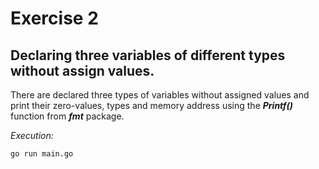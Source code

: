 # Exercise 2
## Declaring three variables of different types without assign values.

There are declared three types of variables without assigned values and print their zero-values, types and memory address using the __*Printf()*__ function from __*fmt*__ package.

*Execution:*
```
go run main.go
```
